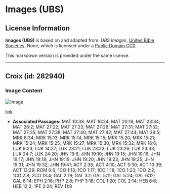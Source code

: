 # Images (UBS)

## License Information

**Images (UBS)** is based on and adapted from: _UBS Images_, [United Bible Societies](https://unitedbiblesocieties.org/), None, which is licensed under a [Public Domain CC0](https://creativecommons.org/public-domain/cc0/).

This markdown version is provided under the same license.



--------------------------------

## Croix (id: 282940)

### Image Content

![Image](https://cdn.aquifer.bible/aquifer-content/resources/Media/WEB-0438_cross.jpg)

[link](https://cdn.aquifer.bible/aquifer-content/resources/Media/WEB-0438_cross.jpg)

* **Associated Passages:** MAT 10:38; MAT 16:24; MAT 20:19; MAT 23:34; MAT 26:2; MAT 27:22; MAT 27:23; MAT 27:26; MAT 27:31; MAT 27:32; MAT 27:35; MAT 27:38; MAT 27:40; MAT 27:42; MAT 27:44; MAT 28:5; MRK 8:34; MRK 15:13; MRK 15:14; MRK 15:15; MRK 15:20; MRK 15:21; MRK 15:24; MRK 15:25; MRK 15:27; MRK 15:30; MRK 15:32; MRK 16:6; LUK 9:23; LUK 14:27; LUK 23:21; LUK 23:23; LUK 23:26; LUK 23:33; LUK 24:7; LUK 24:20; JHN 19:6; JHN 19:10; JHN 19:15; JHN 19:16; JHN 19:17; JHN 19:18; JHN 19:19; JHN 19:20; JHN 19:23; JHN 19:25; JHN 19:31; JHN 19:32; JHN 19:41; ACT 2:36; ACT 4:10; ACT 5:30; ACT 10:39; ACT 13:29; ROM 6:6; 1CO 1:13; 1CO 1:17; 1CO 1:18; 1CO 1:23; 1CO 2:2; 1CO 2:8; 2CO 13:4; GAL 2:19; GAL 3:1; GAL 5:11; GAL 5:24; GAL 6:12; GAL 6:14; EPH 2:16; PHP 2:8; PHP 3:18; COL 1:20; COL 2:14; HEB 6:6; HEB 12:2; 1PE 2:24; REV 11:8

